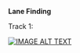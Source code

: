 **Lane Finding**

Track 1:

[![IMAGE ALT TEXT](http://img.youtube.com/vi/iLo-VoiQDJA/0.jpg)](http://www.youtube.com/watch?v=iLo-VoiQDJA "Track 1 Results")